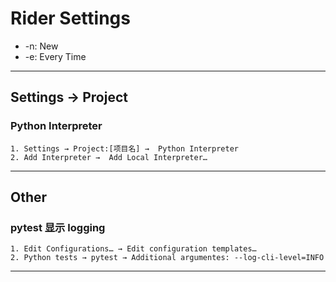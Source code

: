 # Rider Settings
- -n: New
- -e: Every Time
---
## Settings → Project
### Python Interpreter
    1. Settings → Project:[项目名] →  Python Interpreter
    2. Add Interpreter →  Add Local Interpreter…
---
## Other
### pytest 显示 logging
    1. Edit Configurations… → Edit configuration templates…
    2. Python tests → pytest → Additional argumentes: --log-cli-level=INFO
---
